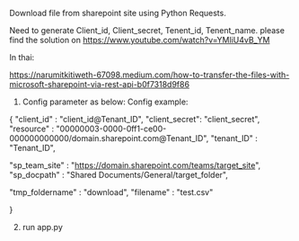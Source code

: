 Download file from sharepoint site using Python Requests.

Need to generate Client_id, Client_secret, Tenent_id, Tenent_name. please find the solution on https://www.youtube.com/watch?v=YMliU4vB_YM 


In thai: 

https://narumitkitiweth-67098.medium.com/how-to-transfer-the-files-with-microsoft-sharepoint-via-rest-api-b0f7318d9f86

1. Config parameter as below:
Config example:

{
"client_id"  : "client_id@Tenant_ID",
"client_secret": "client_secret",
"resource"   : "00000003-0000-0ff1-ce00-000000000000/domain.sharepoint.com@Tenant_ID",
"tenant_ID"  : "Tenant_ID",

"sp_team_site"  : "https://domain.sharepoint.com/teams/target_site",
"sp_docpath" : "Shared Documents/General/target_folder",

"tmp_foldername"  : "download", 
"filename"  : "test.csv"

}

2. run app.py
